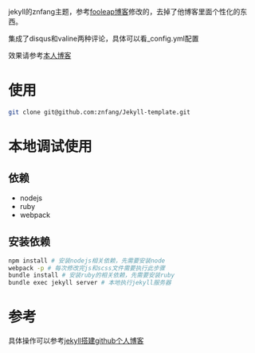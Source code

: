 jekyll的znfang主题，参考[fooleap博客](https://blog.fooleap.org)修改的，去掉了他博客里面个性化的东西。

集成了disqus和valine两种评论，具体可以看_config.yml配置

效果请参考[本人博客](http://home.znfang.ml)

# 使用
```bash
git clone git@github.com:znfang/Jekyll-template.git
```

# 本地调试使用
## 依赖
- nodejs
- ruby
- webpack
## 安装依赖
```bash
npm install # 安装nodejs相关依赖，先需要安装node
webpack -p # 每次修改完js和scss文件需要执行此步骤
bundle install # 安装ruby的相关依赖，先需要安装ruby
bundle exec jekyll server # 本地执行jekyll服务器
```
# 参考
具体操作可以参考[jekyll搭建github个人博客](https://znan.ml/jekyll-github-blog.html)